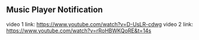 ## Music Player Notification

video 1 link: https://www.youtube.com/watch?v=D-UsLR-cdwg
video 2 link: https://www.youtube.com/watch?v=rRoHBWKQoRE&t=14s
